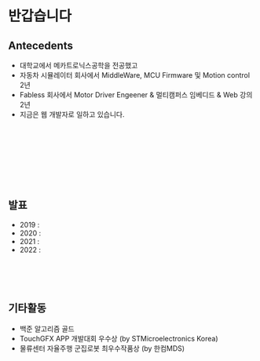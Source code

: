 # 반갑습니다 

<!--- 좋아하는거 나를 한마디로 정의하는 부분, 딱히쓸게 없어서 Pass --->
<!---- - ⚡ Fun things : clean code, Database(RDB) ,OOP, DDD, TDD --->


## Antecedents

- 대학교에서 메카트로닉스공학을 전공했고
- 자동차 시뮬레이터 회사에서 MiddleWare, MCU Firmware 및 Motion control 2년
- Fabless 회사에서 Motor Driver Engeener & 멀티캠퍼스 임베디드 & Web 강의 2년
- 지금은 웹  개발자로 일하고 있습니다. 

 
<br><br><br>

<!----
## 소개페이지
 - 1기 Embedded 포트폴리오 : [링크](https://drive.google.com/file/d/1yWhjpOxE_PQiotUmvXz2FPlcVaDWf8AC/view?usp=sharing) 
- 저를 소개합니다 : https://d-h-k.github.io
- 개발 블로그 : https://velog.io/@d-h-k
<br><br><br>
--->

<!---
## Tech

- 언어
  - [Java](https://github.com/d-h-k/Java_Playground) , 
  - [JavaScript](https://github.com/d-h-k/_Playground)
  - [Rust](https://github.com/d-h-k/_Playground)
- 웹 프레임워크
  - [Spring](https://github.com/d-h-k/Spring_PlayGround)
  - [Vue](https://github.com/d-h-k/_Playground)
  - [React](https://github.com/d-h-k/_Playground)
  - [Ktor](https://github.com/d-h-k/_Playground)
- 이외  
  - [Database](https://github.com/d-h-k/Database_Playground), 
  - [miscellaneous](https://github.com/d-h-k/_Playground)
--->

  <!---
  <img src="https://img.shields.io/badge/MongoDB-47A248?style=flat-square&logo=MongoDB&logoColor=white"/></a> &nbsp 
  <img src="https://img.shields.io/badge/C++-00599C?style=flat-square&logo=C%2B%2B&logoColor=white"/></a>&nbsp
  <img src="https://img.shields.io/badge/Vim-019733?style=flat-square&logo=Vim&logoColor=white"/></a>&nbsp
  <img src="https://user-images.githubusercontent.com/31065684/132935622-368a3869-3232-4889-83bb-ec694b4cc5c9.png" height=20/></a>&nbsp
  --->  
 
<br><br><br>

## 발표
- 2019 : 
- 2020 : 
- 2021 : 
- 2022 : 


<br><br><br>

## 기타활동
- 백준 알고리즘 골드
- TouchGFX APP 개발대회 우수상 (by STMicroelectronics Korea) 
- 물류센터 자율주행 군집로봇 최우수작품상 (by 한컴MDS)

<br><br><br><br>
<!---- 1th Ebd 포트폴리오 : (비공개) 
<p align="left"><img align="center" width="375" src="h" alt="d-h-k" />
<br><p/>  
  
  &nbsp;
&nbsp;
--->

<!---
<p align="left"><img align="center" height="175" src="https://github-readme-stats.vercel.app/api/top-langs/?username=d-h-k&layout=compact" /><br><p/>

 [링크](https://drive.google.com/file/d/1yWhjpOxE_PQiotUmvXz2FPlcVaDWf8AC/view?usp=sharing) 

[![Solved.ac
프로필](http://mazassumnida.wtf/api/mini/generate_badge?boj=kdog1503)](https://github.com/mazassumnida/mazassumnida)


<br>

[![Solved.ac
프로필](http://mazassumnida.wtf/api/v2/generate_badge?boj=kdog1503)](https://solved.ac/kdog1503)

--->
<!---
df

[![Solved.ac
프로필](http://mazassumnida.wtf/api/generate_badge?boj=kdog1503)](https://solved.ac/kdog1503)


<br><br>

<p align="center"><img align="center" height="15" src="http://mazassumnida.wtf/api/mini/generate_badge?boj=kdog1503&show_icons=true" alt="d-h-k" /><p/>
<p align="center"><img align="center" height="15" src="http://mazassumnida.wtf/api/mini/generate_badge?boj=kdog1503&show_icons=true" alt="d-h-k" /><p/>

<p align="left"><img align="center" width="350" src="http://mazassumnida.wtf/api/generate_badge?boj=kdog1503" />&nbsp;
&nbsp;<p/>

<p align="left"><img align="center" width="350" src="http://mazassumnida.wtf/api/generate_badge?boj=kdog1503" />&nbsp;
&nbsp;<p/>

<p align="center"><img align="center" height="15" src="http://@@@" alt="d-h-k" /><p/>



[![Solved.ac
프로필](http://mazassumnida.wtf/api/v2/generate_badge?boj=kdog1503)](https://solved.ac/kdog1503)
--->

